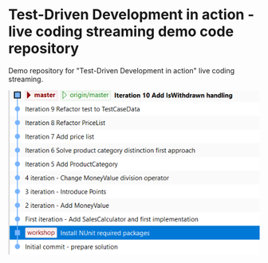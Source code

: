 # Test-Driven Development in action - live coding streaming demo code repository

Demo repository for "Test-Driven Development in action" live coding streaming.

![](docs/TDD_steps.png)



